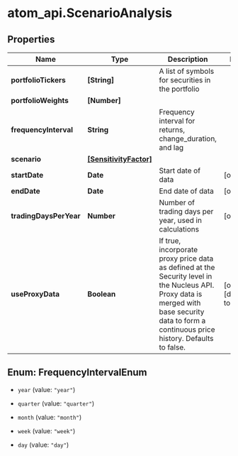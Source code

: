 # atom_api.ScenarioAnalysis

## Properties
Name | Type | Description | Notes
------------ | ------------- | ------------- | -------------
**portfolioTickers** | **[String]** | A list of symbols for securities in the portfolio | 
**portfolioWeights** | **[Number]** |  | 
**frequencyInterval** | **String** | Frequency interval for returns, change_duration, and lag | 
**scenario** | [**[SensitivityFactor]**](SensitivityFactor.md) |  | 
**startDate** | **Date** | Start date of data | [optional] 
**endDate** | **Date** | End date of data | [optional] 
**tradingDaysPerYear** | **Number** | Number of trading days per year, used in calculations | [optional] 
**useProxyData** | **Boolean** | If true, incorporate proxy price data as defined at the Security level in the Nucleus API. Proxy data is merged with base security data to form a continuous price history. Defaults to false. | [optional] [default to false]


<a name="FrequencyIntervalEnum"></a>
## Enum: FrequencyIntervalEnum


* `year` (value: `"year"`)

* `quarter` (value: `"quarter"`)

* `month` (value: `"month"`)

* `week` (value: `"week"`)

* `day` (value: `"day"`)





